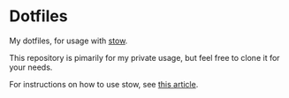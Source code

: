 # Dotfiles

My dotfiles, for usage with [stow](https://www.gnu.org/software/stow/).

This repository is pimarily for my private usage, but feel free to clone it for your needs.

For instructions on how to use stow, see [this article](http://brandon.invergo.net/news/2012-05-26-using-gnu-stow-to-manage-your-dotfiles.html).
